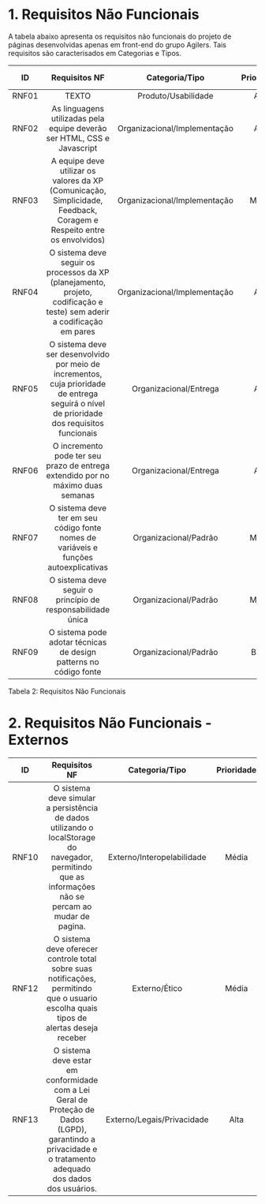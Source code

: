 # 1. Requisitos Não Funcionais
A tabela abaixo apresenta os requisitos não funcionais do projeto de páginas desenvolvidas apenas em front-end do grupo Agilers. Tais requisitos são caracterisados em Categorias e Tipos.

|  ID  |     Requisitos NF     | Categoria/Tipo | Prioridade | Requisitos Relacionados |
| :--: | :-------------------: | :------------: | :--------: | :---------------------: |
|  RNF01 | TEXTO               | Produto/Usabilidade | Alta | - |
| RNF02 | As linguagens utilizadas pela equipe deverão ser HTML, CSS e Javascript | Organizacional/Implementação | Alta | - |
| RNF03 | A equipe deve utilizar os valores da XP (Comunicação, Simplicidade, Feedback, Coragem e Respeito entre os envolvidos) | Organizacional/Implementação | Média | - |
| RNF04 | O sistema deve seguir os processos da XP (planejamento, projeto, codificação e teste) sem aderir a codificação em pares | Organizacional/Implementação | Alta | - |
| RNF05 | O sistema deve ser desenvolvido por meio de incrementos, cuja prioridade de entrega seguirá o nível de prioridade dos requisitos funcionais | Organizacional/Entrega | Alta | - |
| RNF06 | O incremento pode ter seu prazo de entrega extendido por no máximo duas semanas | Organizacional/Entrega | Alta | - |
| RNF07 | O sistema deve ter em seu código fonte nomes de variáveis e funções autoexplicativas | Organizacional/Padrão | Média | - |
| RNF08 | O sistema deve seguir o princípio de responsabilidade única | Organizacional/Padrão | Média | RNF07 |
| RNF09 | O sistema pode adotar técnicas de design patterns no código fonte | Organizacional/Padrão | Baixa | - |


<div style="text-align center">
<p>Tabela 2: Requisitos Não Funcionais</p>
</div>

# 2. Requisitos Não Funcionais - Externos
|  ID  |     Requisitos NF     | Categoria/Tipo | Prioridade | Requisitos Relacionados |
| :--: | :-------------------: | :------------: | :--------: | :---------------------: |
| RNF10 | O sistema deve simular a persistência de dados utilizando o localStorage do navegador, permitindo que as informações não se percam ao mudar de pagina. | Externo/Interopelabilidade | Média | - |
| RNF12 | O sistema deve oferecer controle total sobre suas notificações, permitindo que o usuario escolha quais tipos de alertas deseja receber| Externo/Ético | Média | - |
| RNF13 | O sistema deve estar em conformidade com a Lei Geral de Proteção de Dados (LGPD), garantindo a privacidade e o tratamento adequado dos dados dos usuários.| Externo/Legais/Privacidade | Alta | - |


